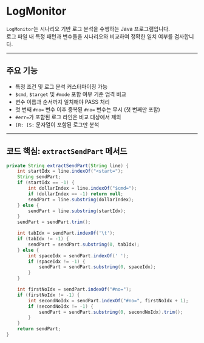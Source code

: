 # LogMonitor

`LogMonitor`는 시나리오 기반 로그 분석을 수행하는 Java 프로그램입니다.  
로그 파일 내 특정 패턴과 변수들을 시나리오와 비교하여 정확한 일치 여부를 검사합니다.

---

## 주요 기능

- 특정 조건 및 로그 분석 커스터마이징 가능
- `$cmd`, `$target` 및 `#mode` 포함 여부 기준 엄격 비교
- 변수 이름과 순서까지 일치해야 PASS 처리
- 첫 번째 `#no=` 변수 이후 중복된 `#no=` 변수는 무시 (첫 번째만 포함)
- `#err=`가 포함된 로그 라인은 비교 대상에서 제외
- `[R: [S:` 문자열이 포함된 로그만 분석

---

## 코드 핵심: `extractSendPart` 메서드

```java
private String extractSendPart(String line) {
    int startIdx = line.indexOf("<start=");
    String sendPart;
    if (startIdx == -1) {
        int dollarIndex = line.indexOf("$cmd=");
        if (dollarIndex == -1) return null;
        sendPart = line.substring(dollarIndex);
    } else {
        sendPart = line.substring(startIdx);
    }
    sendPart = sendPart.trim();

    int tabIdx = sendPart.indexOf('\t');
    if (tabIdx != -1) {
        sendPart = sendPart.substring(0, tabIdx);
    } else {
        int spaceIdx = sendPart.indexOf(' ');
        if (spaceIdx != -1) {
            sendPart = sendPart.substring(0, spaceIdx);
        }
    }

    int firstNoIdx = sendPart.indexOf("#no=");
    if (firstNoIdx != -1) {
        int secondNoIdx = sendPart.indexOf("#no=", firstNoIdx + 1);
        if (secondNoIdx != -1) {
            sendPart = sendPart.substring(0, secondNoIdx).trim();
        }
    }
    return sendPart;
}
